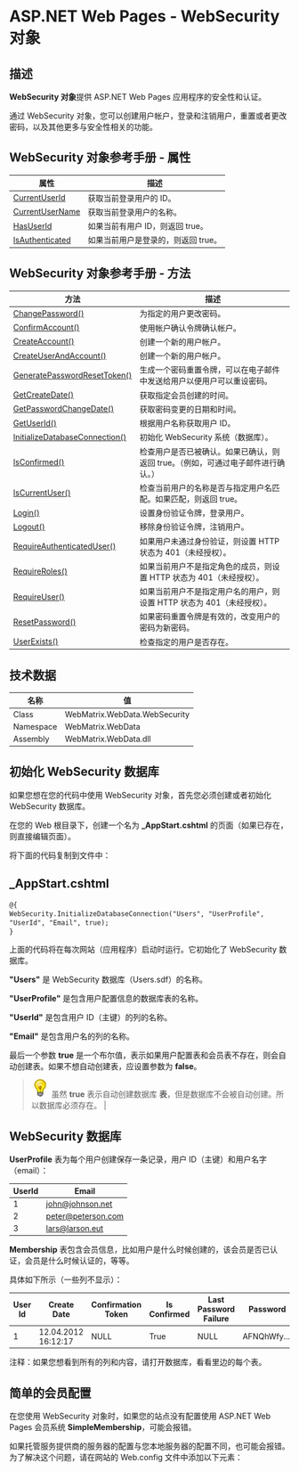 
# ASP.NET Web Pages - WebSecurity 对象

## 描述

**WebSecurity 对象**提供 ASP.NET Web Pages 应用程序的安全性和认证。

通过 WebSecurity 对象，您可以创建用户帐户，登录和注销用户，重置或者更改密码，以及其他更多与安全性相关的功能。

## WebSecurity 对象参考手册 - 属性

| 属性 | 描述 |
| --- | --- |
| [CurrentUserId](prop-websecurity-currentuserid.html) | 获取当前登录用户的 ID。 |
| [CurrentUserName](prop-websecurity-currentusername.html) | 获取当前登录用户的名称。 |
| [HasUserId](prop-websecurity-hasuserid.html) | 如果当前有用户 ID，则返回 true。 |
| [IsAuthenticated](prop-websecurity-isauthenticated.html) | 如果当前用户是登录的，则返回 true。 |

## WebSecurity 对象参考手册 - 方法

| 方法 | 描述 |
| --- | --- |
| [ChangePassword()](met-websecurity-changepassword.html) | 为指定的用户更改密码。 |
| [ConfirmAccount()](met-websecurity-confirmaccount.html) | 使用帐户确认令牌确认帐户。 |
| [CreateAccount()](met-websecurity-createaccount.html) | 创建一个新的用户帐户。 |
| [CreateUserAndAccount()](met-websecurity-createuserandaccount.html) | 创建一个新的用户帐户。 |
| [GeneratePasswordResetToken()](met-websecurity-generatepasswordresettoken.html) | 生成一个密码重置令牌，可以在电子邮件中发送给用户以便用户可以重设密码。 |
| [GetCreateDate()](met-websecurity-getcreatedate.html) | 获取指定会员创建的时间。 |
| [GetPasswordChangeDate()](met-websecurity-getpasswordchangedate.html) | 获取密码变更的日期和时间。 |
| [GetUserId()](met-websecurity-getuserid.html) | 根据用户名称获取用户 ID。 |
| [InitializeDatabaseConnection()](met-websecurity-initializedatabaseconnection.html) | 初始化 WebSecurity 系统（数据库）。 |
| [IsConfirmed()](met-websecurity-isconfirmed.html) | 检查用户是否已被确认。如果已确认，则返回 true。（例如，可通过电子邮件进行确认。） |
| [IsCurrentUser()](met-websecurity-iscurrentuser.html) | 检查当前用户的名称是否与指定用户名匹配。如果匹配，则返回 true。 |
| [Login()](met-websecurity-login.html) | 设置身份验证令牌，登录用户。 |
| [Logout()](met-websecurity-logout.html) | 移除身份验证令牌，注销用户。 |
| [RequireAuthenticatedUser()](met-websecurity-requireauthenticateduser.html) | 如果用户未通过身份验证，则设置 HTTP 状态为 401（未经授权）。 |
| [RequireRoles()](met-websecurity-requireroles.html) | 如果当前用户不是指定角色的成员，则设置 HTTP 状态为 401（未经授权）。 |
| [RequireUser()](met-websecurity-requireuser.html) | 如果当前用户不是指定用户名的用户，则设置 HTTP 状态为 401（未经授权）。 |
| [ResetPassword()](met-websecurity-resetpassword.html) | 如果密码重置令牌是有效的，改变用户的密码为新密码。 |
| [UserExists()](met-websecurity-userexists.html) | 检查指定的用户是否存在。 |

## 技术数据

| 名称 | 值 |
| --- | --- |
| Class | WebMatrix.WebData.WebSecurity |
| Namespace | WebMatrix.WebData |
| Assembly | WebMatrix.WebData.dll |

## 初始化 WebSecurity 数据库

如果您想在您的代码中使用 WebSecurity 对象，首先您必须创建或者初始化 WebSecurity 数据库。

在您的 Web 根目录下，创建一个名为 **_AppStart.cshtml** 的页面（如果已存在，则直接编辑页面）。

将下面的代码复制到文件中：

## \_AppStart.cshtml

```
@{  
WebSecurity.InitializeDatabaseConnection("Users", "UserProfile", "UserId", "Email", true);  
}
```

上面的代码将在每次网站（应用程序）启动时运行。它初始化了 WebSecurity 数据库。

**"Users"** 是 WebSecurity 数据库（Users.sdf）的名称。

**"UserProfile"** 是包含用户配置信息的数据库表的名称。

**"UserId"** 是包含用户 ID（主键）的列的名称。

**"Email"** 是包含用户名的列的名称。

最后一个参数 **true** 是一个布尔值，表示如果用户配置表和会员表不存在，则会自动创建表。如果不想自动创建表，应设置参数为 **false**。

> ![](/../img/lamp.jpg)
> 虽然 **true** 表示自动创建数据库 **表**，但是数据库不会被自动创建。所以数据库必须存在。 |

## WebSecurity 数据库

**UserProfile** 表为每个用户创建保存一条记录，用户 ID（主键）和用户名字（email）：


| UserId | Email |
| --- | --- |
| 1 | john@johnson.net |
| 2 | peter@peterson.com |
| 3 | lars@larson.eut |

**Membership** 表包含会员信息，比如用户是什么时候创建的，该会员是否已认证，会员是什么时候认证的，等等。

具体如下所示（一些列不显示）：

| User Id | Create Date | Confirmation Token | Is Confirmed | Last Password Failure | Password | Password Change |
| --- | --- | --- | --- | --- | --- | --- |
| 1 | 12.04.2012 16:12:17 | NULL | True | NULL | AFNQhWfy.... | 12.04.2012 16:12:17 |

注释：如果您想看到所有的列和内容，请打开数据库，看看里边的每个表。

## 简单的会员配置

在您使用 WebSecurity 对象时，如果您的站点没有配置使用 ASP.NET Web Pages 会员系统 **SimpleMembership**，可能会报错。

如果托管服务提供商的服务器的配置与您本地服务器的配置不同，也可能会报错。为了解决这个问题，请在网站的 Web.config 文件中添加以下元素：

<appSettings>  
<add key="enableSimpleMembership" value="true" />  
</appSettings>  


